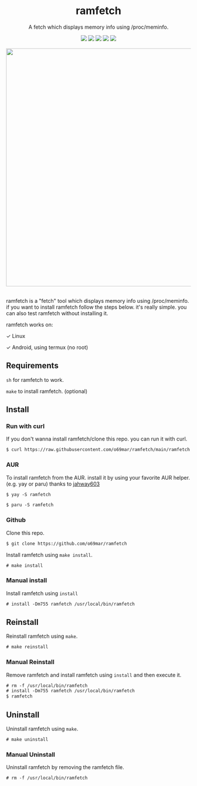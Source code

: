<div align="center">
  <div>
    <h1>ramfetch</h1>
    <p>A fetch which displays memory info using /proc/meminfo.</p>
    <img src="https://img.shields.io/github/license/gentoo-btw/ramfetch?style=flat-square&logo=license">
    <img src="https://shields.io/badge/made-with%20%20sh-green?style=flat-square&color=d5c4a1&labelColor=1d2021">
    <img src="https://img.shields.io/github/forks/gentoo-btw/ramfetch?style=flat-square">
    <img src="https://img.shields.io/github/stars/gentoo-btw/ramfetch?style=flat-square">
    <img src="https://img.shields.io/aur/version/ramfetch?color=1793d1&logo=arch-linux&style=flat-square">
  </div>
  <div>
<br>
<img width="650" src="https://user-images.githubusercontent.com/119129086/211141175-16e174d4-4912-4998-95b5-7a8b5f381c3d.png">
</div>
</div>
<br>

ramfetch is a "fetch" tool which displays memory info using /proc/meminfo. if you want to install ramfetch follow the steps below. it's really simple. you can also test ramfetch without installing it.

ramfetch works on:

&check; Linux

&check; Android, using termux (no root)


## Requirements

`sh` for ramfetch to work.

`make` to install ramfetch. (optional)


## Install

### Run with curl
If you don't wanna install ramfetch/clone this repo. you can run it with curl.
```ocaml
$ curl https://raw.githubusercontent.com/o69mar/ramfetch/main/ramfetch | sh
```

### AUR
To install ramfetch from the AUR. install it by using your favorite AUR helper. (e.g. yay or paru) thanks to [jahway603](https://github.com/jahway603)
```ocaml
$ yay -S ramfetch
```
```ocaml
$ paru -S ramfetch
```

### Github
Clone this repo.
```ocaml
$ git clone https://github.com/o69mar/ramfetch
```
Install ramfetch using `make install`.
```ocaml
# make install
```

### Manual install
Install ramfetch using `install`
```ocaml
# install -Dm755 ramfetch /usr/local/bin/ramfetch
```
## Reinstall
Reinstall ramfetch using `make`.
```ocaml
# make reinstall
```

### Manual Reinstall
Remove ramfetch and install ramfetch using `install` and then execute it.
```ocaml
# rm -f /usr/local/bin/ramfetch
# install -Dm755 ramfetch /usr/local/bin/ramfetch
$ ramfetch
```

## Uninstall
Uninstall ramfetch using `make`.
```ocaml
# make uninstall
```
### Manual Uninstall
Uninstall ramfetch by removing the ramfetch file.
```ocaml
# rm -f /usr/local/bin/ramfetch
```
